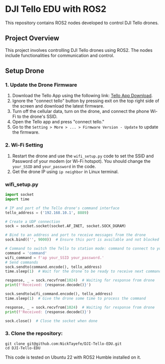 # DJI Tello EDU with ROS2

This repository contains ROS2 nodes developed to control DJI Tello drones.

## Project Overview

This project involves controlling DJI Tello drones using ROS2. The nodes include functionalities for communication and control.

## Setup Drone

### 1. Update the Drone Firmware

1. Download the Tello App using the following link: [Tello App Download](https://www.dji.com/ca/downloads/djiapp/tello).
2. Ignore the "connect tello" button by pressing exit on the top right side of the screen and download the latest firmware.
3. Turn off the cellular data, turn on the drone, and connect the phone Wi-Fi to the drone's SSID.
4. Open the Tello app and press "connect tello."
5. Go to the `Setting > More > ... > Firmware Version - Update` to update the firmware.

### 2. Wi-Fi Setting

1. Restart the drone and use the `wifi_setup.py` code to set the SSID and Password of your modem (or Wi-Fi hotspot). You should change the `your_SSID` and `your_password` in the code.
2. Get the drone IP using `ip neighbor` in Linux terminal.

### wifi_setup.py
```python
import socket
import time

# IP and port of the Tello drone's command interface
tello_address = ('192.168.10.1', 8889)

# Create a UDP connection
sock = socket.socket(socket.AF_INET, socket.SOCK_DGRAM)

# Bind to an address and port to receive messages from the drone
sock.bind(('', 9000))  # Ensure this port is available and not blocked by your firewall

# Command to switch the Tello to station mode: command to connect to your Wi-Fi
command = 'command'
wifi_command = f'ap your_SSID your_password.'
# Send commands
sock.sendto(command.encode(), tello_address)
time.sleep(1)  # Wait for the drone to be ready to receive next command

response, _ = sock.recvfrom(1024)  # Waiting for response from drone
print(f'Received: {response.decode()}')

sock.sendto(wifi_command.encode(), tello_address)
time.sleep(1)  # Give the drone some time to process the command

response, _ = sock.recvfrom(1024)  # Waiting for response from drone
print(f'Received: {response.decode()}')

sock.close()  # Close the socket when done
```

### 3. Clone the repository:
```
git clone git@github.com:NickTayefe/DJI-Tello-EDU.git
cd DJI-Tello-EDU
```
This code is tested on Ubuntu 22 with ROS2 Humble installed on it.
